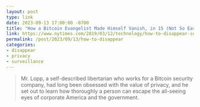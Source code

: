 ```yaml
---
layout: post
type: link
date: 2023-09-13 17:00:00 -0700
title: "How a Bitcoin Evangelist Made Himself Vanish, in 15 (Not So Easy) Steps"
link: https://www.nytimes.com/2019/03/12/technology/how-to-disappear-surveillance-state.html?unlocked_article_code=bhf1AgDElaJG0Bdq0k2WpFhc--yU7dB6IpJv4K5PpEFzInTy5BOGGNTeQOUN_qFcjl7sJZFcO6FQHeKP_e7E-L5pnObenGw9rlwsLW5bL_jqhPHrxZZ6xLqH8Lp2JJ8HkQsxuHkTrnG35MwWUuYtbwURorsFNGsbl74VZEr0SLUtbukODMwy-KzIP1L8fGzsTAS7cb5Ph2nh-Knl-cHccmdtFrHJDeL9MiND-wkidjF-aNfcTk0w9dDV6Bq-Yueo_4bshGAJTv3q7rIKIVMXFOBO4cz4JCcY-wqbttTH5GDjpvQiTUXtmBotupafK7hmJBNviN_z3-Y243OhSimK-Gf5CoowP3pgOEBKDrxBdGc&smid=url-share
permalink: /post/2023/09/13/how-to-disappear
categories: 
- disappear
- privacy
- surveillance
---
```

<blockquote>Mr. Lopp, a self-described libertarian who works for a Bitcoin security company, had long been obsessed with the value of privacy, and he set out to learn how thoroughly a person can escape the all-seeing eyes of corporate America and the government.</blockquote>